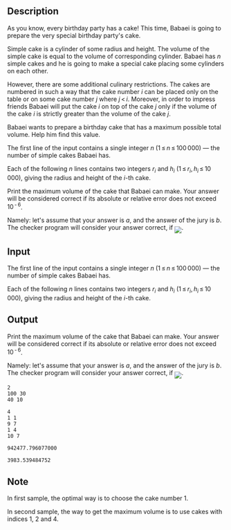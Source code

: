 ## Description

<div><p>As you know, every birthday party has a cake! This time, Babaei is going to prepare the very special birthday party's cake.</p><p><span class="tex-font-style-it">Simple cake</span> is a cylinder of some radius and height. The volume of the simple cake is equal to the volume of corresponding cylinder. Babaei has <span class="tex-span"><i>n</i></span> simple cakes and he is going to make a <span class="tex-font-style-it">special cake</span> placing some cylinders on each other.</p><p>However, there are some additional culinary restrictions. The cakes are numbered in such a way that the cake number <span class="tex-span"><i>i</i></span> can be placed only on the table or on some cake number <span class="tex-span"><i>j</i></span> where <span class="tex-span"><i>j</i> &lt; <i>i</i></span>. Moreover, in order to impress friends Babaei will put the cake <span class="tex-span"><i>i</i></span> on top of the cake <span class="tex-span"><i>j</i></span> only if the volume of the cake <span class="tex-span"><i>i</i></span> is strictly greater than the volume of the cake <span class="tex-span"><i>j</i></span>.</p><p>Babaei wants to prepare a birthday cake that has a maximum possible total volume. Help him find this value.</p></div><div class="input-specification"><p>The first line of the input contains a single integer <span class="tex-span"><i>n</i></span> (<span class="tex-span">1 ≤ <i>n</i> ≤ 100 000)</span>&nbsp;— the number of simple cakes Babaei has.</p><p>Each of the following <span class="tex-span"><i>n</i></span> lines contains two integers <span class="tex-span"><i>r</i><sub class="lower-index"><i>i</i></sub></span> and <span class="tex-span"><i>h</i><sub class="lower-index"><i>i</i></sub></span> (<span class="tex-span">1 ≤ <i>r</i><sub class="lower-index"><i>i</i></sub>, <i>h</i><sub class="lower-index"><i>i</i></sub> ≤ 10 000</span>), giving the radius and height of the <span class="tex-span"><i>i</i></span>-th cake.</p></div><div class="output-specification"><p>Print the maximum volume of the cake that Babaei can make. Your answer will be considered correct if its absolute or relative error does not exceed <span class="tex-span">10<sup class="upper-index"> - 6</sup></span>.</p><p>Namely: let's assume that your answer is <span class="tex-span"><i>a</i></span>, and the answer of the jury is <span class="tex-span"><i>b</i></span>. The checker program will consider your answer correct, if <img align="middle" class="tex-formula" src="file://ddWmkOLI.png" style="max-width: 100.0%;max-height: 100.0%;">.</p></div>

## Input

<p>The first line of the input contains a single integer <span class="tex-span"><i>n</i></span> (<span class="tex-span">1 ≤ <i>n</i> ≤ 100 000)</span>&nbsp;— the number of simple cakes Babaei has.</p><p>Each of the following <span class="tex-span"><i>n</i></span> lines contains two integers <span class="tex-span"><i>r</i><sub class="lower-index"><i>i</i></sub></span> and <span class="tex-span"><i>h</i><sub class="lower-index"><i>i</i></sub></span> (<span class="tex-span">1 ≤ <i>r</i><sub class="lower-index"><i>i</i></sub>, <i>h</i><sub class="lower-index"><i>i</i></sub> ≤ 10 000</span>), giving the radius and height of the <span class="tex-span"><i>i</i></span>-th cake.</p>

## Output

<p>Print the maximum volume of the cake that Babaei can make. Your answer will be considered correct if its absolute or relative error does not exceed <span class="tex-span">10<sup class="upper-index"> - 6</sup></span>.</p><p>Namely: let's assume that your answer is <span class="tex-span"><i>a</i></span>, and the answer of the jury is <span class="tex-span"><i>b</i></span>. The checker program will consider your answer correct, if <img align="middle" class="tex-formula" src="file://ddWmkOLI.png" style="max-width: 100.0%;max-height: 100.0%;">.</p>





```input1
2
100 30
40 10

```




```input2
4
1 1
9 7
1 4
10 7

```




```output1
942477.796077000

```




```output2
3983.539484752

```



## Note

<p>In first sample, the optimal way is to choose the cake number <span class="tex-span">1</span>.</p><p>In second sample, the way to get the maximum volume is to use cakes with indices <span class="tex-span">1</span>, <span class="tex-span">2</span> and <span class="tex-span">4</span>.</p>

